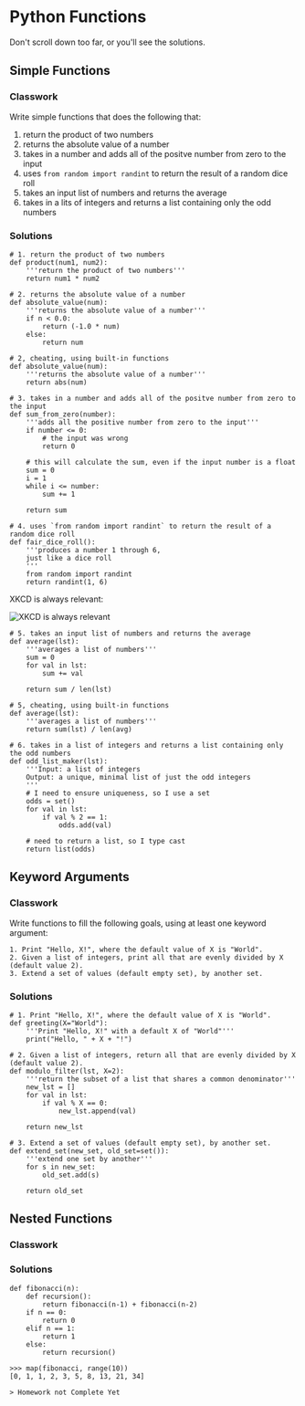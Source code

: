 # Python Functions

Don't scroll down too far, or you'll see the solutions.

## Simple Functions

### Classwork

Write simple functions that does the following that:

1. return the product of two numbers
2. returns the absolute value of a number
3. takes in a number and adds all of the positve number from zero to the input
4. uses `from random import randint` to return the result of a random dice roll
5. takes an input list of numbers and returns the average
6. takes in a lits of integers and returns a list containing only the odd numbers

### Solutions

    # 1. return the product of two numbers
    def product(num1, num2):
        '''return the product of two numbers'''
        return num1 * num2
        
    # 2. returns the absolute value of a number
    def absolute_value(num):
        '''returns the absolute value of a number'''
        if n < 0.0:
            return (-1.0 * num)
        else:
            return num
            
    # 2, cheating, using built-in functions
    def absolute_value(num):
        '''returns the absolute value of a number'''
        return abs(num)
        
    # 3. takes in a number and adds all of the positve number from zero to the input
    def sum_from_zero(number):
        '''adds all the positive number from zero to the input'''
        if number <= 0:
            # the input was wrong
            return 0
        
        # this will calculate the sum, even if the input number is a float
        sum = 0
        i = 1
        while i <= number:
            sum += 1
        
        return sum
    
    # 4. uses `from random import randint` to return the result of a random dice roll
    def fair_dice_roll():
        '''produces a number 1 through 6,
        just like a dice roll
        '''
        from random import randint
        return randint(1, 6)

XKCD is always relevant:

![XKCD is always relevant](http://imgs.xkcd.com/comics/random_number.png)
    
    # 5. takes an input list of numbers and returns the average
    def average(lst):
        '''averages a list of numbers'''
        sum = 0
        for val in lst:
            sum += val
        
        return sum / len(lst)
    
    # 5, cheating, using built-in functions
    def average(lst):
        '''averages a list of numbers'''
        return sum(lst) / len(avg)
        
    # 6. takes in a list of integers and returns a list containing only the odd numbers
    def odd_list_maker(lst):
        '''Input: a list of integers
        Output: a unique, minimal list of just the odd integers
        '''
        # I need to ensure uniqueness, so I use a set
        odds = set()
        for val in lst:
            if val % 2 == 1:
                odds.add(val)
        
        # need to return a list, so I type cast
        return list(odds)

## Keyword Arguments

### Classwork

Write functions to fill the following goals, using at least one keyword argument:

    1. Print "Hello, X!", where the default value of X is "World".
    2. Given a list of integers, print all that are evenly divided by X (default value 2).
    3. Extend a set of values (default empty set), by another set.

### Solutions

    # 1. Print "Hello, X!", where the default value of X is "World".
    def greeting(X="World"):
        '''Print "Hello, X!" with a default X of "World"'''
        print("Hello, " + X + "!")
    
    # 2. Given a list of integers, return all that are evenly divided by X (default value 2).
    def modulo_filter(lst, X=2):
        '''return the subset of a list that shares a common denominator'''
        new_lst = []
        for val in lst:
            if val % X == 0:
                new_lst.append(val)
        
        return new_lst
    
    # 3. Extend a set of values (default empty set), by another set.
    def extend_set(new_set, old_set=set()):
        '''extend one set by another'''
        for s in new_set:
            old_set.add(s)
        
        return old_set
    
    
## Nested Functions

### Classwork

### Solutions
    
    def fibonacci(n):
        def recursion():
            return fibonacci(n-1) + fibonacci(n-2)
        if n == 0:
            return 0
        elif n == 1:
            return 1
        else:
            return recursion()
    
    >>> map(fibonacci, range(10))
    [0, 1, 1, 2, 3, 5, 8, 13, 21, 34]

    > Homework not Complete Yet
